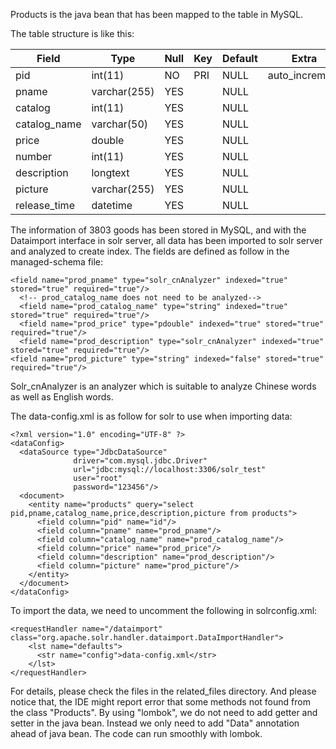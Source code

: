 Products is the java bean that has been mapped to the table in MySQL.

The table structure is like this:

| Field        | Type         | Null | Key | Default | Extra          |
|--------------|--------------|------|-----|---------|----------------|
| pid          | int(11)      | NO   | PRI | NULL    | auto_increment |
| pname        | varchar(255) | YES  |     | NULL    |                |
| catalog      | int(11)      | YES  |     | NULL    |                |
| catalog_name | varchar(50)  | YES  |     | NULL    |                |
| price        | double       | YES  |     | NULL    |                |
| number       | int(11)      | YES  |     | NULL    |                |
| description  | longtext     | YES  |     | NULL    |                |
| picture      | varchar(255) | YES  |     | NULL    |                |
| release_time | datetime     | YES  |     | NULL    |                |


The information of 3803 goods has been stored in MySQL, and with the Dataimport interface in solr server, all data has been imported to solr server and analyzed to create index. The fields are defined as follow in the managed-schema file:

```
<field name="prod_pname" type="solr_cnAnalyzer" indexed="true" stored="true" required="true"/>
  <!-- prod_catalog_name does not need to be analyzed-->
  <field name="prod_catalog_name" type="string" indexed="true" stored="true" required="true"/>
  <field name="prod_price" type="pdouble" indexed="true" stored="true" required="true"/>
  <field name="prod_description" type="solr_cnAnalyzer" indexed="true" stored="true" required="true"/>
<field name="prod_picture" type="string" indexed="false" stored="true" required="true"/>
```

Solr_cnAnalyzer is an analyzer which is suitable to analyze Chinese words as well as English words.


The data-config.xml is as follow for solr to use when importing data:

```
<?xml version="1.0" encoding="UTF-8" ?>
<dataConfig>
  <dataSource type="JdbcDataSource"
              driver="com.mysql.jdbc.Driver"
              url="jdbc:mysql://localhost:3306/solr_test"
              user="root"
              password="123456"/>
  <document>
    <entity name="products" query="select pid,pname,catalog_name,price,description,picture from products">
      <field column="pid" name="id"/>
      <field column="pname" name="prod_pname"/>
      <field column="catalog_name" name="prod_catalog_name"/>
      <field column="price" name="prod_price"/>
      <field column="description" name="prod_description"/>
      <field column="picture" name="prod_picture"/>
    </entity>
  </document>
</dataConfig>
```

To import the data, we need to uncomment the following in solrconfig.xml:
```
<requestHandler name="/dataimport" class="org.apache.solr.handler.dataimport.DataImportHandler">
    <lst name="defaults">
      <str name="config">data-config.xml</str>
    </lst>
</requestHandler>
```

For details, please check the files in the related_files directory. And please notice that, the IDE might report error that some methods not found from the class "Products". By using "lombok", we do not need to add getter and setter in the java bean. Instead we only need to add "Data" annotation ahead of java bean. The code can run smoothly with lombok.
